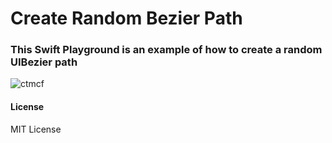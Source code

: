 # Create Random Bezier Path
### This Swift Playground is an example of how to create a random UIBezier path

![ctmcf](https://cloud.githubusercontent.com/assets/10573489/16562632/f15c7a1a-41cb-11e6-98e7-65f03b96be71.gif)


#### License
MIT License


